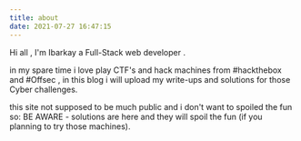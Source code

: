 ```yaml
---
title: about
date: 2021-07-27 16:47:15
---
```


Hi all , I'm Ibarkay a Full-Stack web developer .

in my spare time i love play CTF's and hack machines from #hackthebox and #Offsec ,
in this blog i will upload my write-ups and solutions for those Cyber challenges.

this site not supposed to be much public and i don't want to spoiled the fun so:
BE AWARE - solutions are here and they will spoil the fun (if you planning to try those machines). 